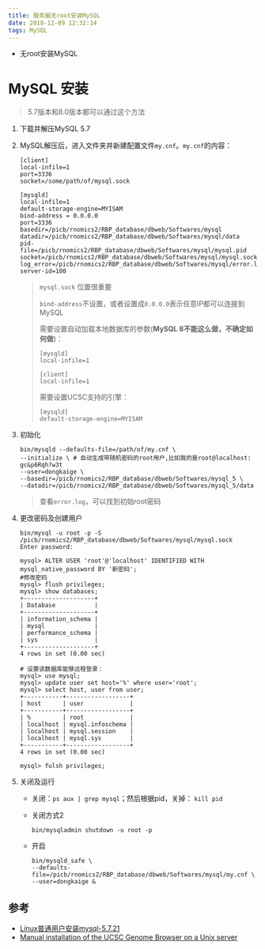 ```yaml
---
title: 服务器无root安装MySQL
date: 2018-12-09 12:32:14
tags: MySQL
---
```


+ 无root安装MySQL

<!--more-->

# MySQL 安装

> 5.7版本和8.0版本都可以通过这个方法

1. 下载并解压MySQL 5.7

2. MySQL解压后，进入文件夹并新建配置文件`my.cnf`。`my.cnf`的内容：

   ```
   [client]
   local-infile=1
   port=3336
   socket=/some/path/of/mysql.sock
   
   [mysqld]
   local-infile=1
   default-storage-engine=MYISAM
   bind-address = 0.0.0.0
   port=3336
   basedir=/picb/rnomics2/RBP_database/dbweb/Softwares/mysql
   datadir=/picb/rnomics2/RBP_database/dbweb/Softwares/mysql/data
   pid-file=/picb/rnomics2/RBP_database/dbweb/Softwares/mysql/mysql.pid
   socket=/picb/rnomics2/RBP_database/dbweb/Softwares/mysql/mysql.sock
   log_error=/picb/rnomics2/RBP_database/dbweb/Softwares/mysql/error.log
   server-id=100
   ```

   > `mysql.sock` 位置很重要
   >
   > `bind-address`不设置，或者设置成`0.0.0.0`表示任意IP都可以连接到MySQL
   >
   > 需要设置自动加载本地数据库的参数(**MySQL 8不能这么做，不确定如何做**)：
   >
   > ```
   > [mysqld]
   > local-infile=1
   > 
   > [client]
   > local-infile=1
   > ```
   >
   > 需要设置UCSC支持的引擎：
   >
   > ```
   > [mysqld]
   > default-storage-engine=MYISAM
   > ```

3. 初始化

   ```
   bin/mysqld --defaults-file=/path/of/my.cnf \
   --initialize \ # 自动生成带随机密码的root用户,比如我的是root@localhost: gc&p6Rqh?w3t
   --user=dongkaige \
   --basedir=/picb/rnomics2/RBP_database/dbweb/Softwares/mysql_5 \
   --datadir=/picb/rnomics2/RBP_database/dbweb/Softwares/mysql_5/data
   ```

   > 查看`error.log`，可以找到初始root密码

4. 更改密码及创建用户

   ```shell
   bin/mysql -u root -p -S /picb/rnomics2/RBP_database/dbweb/Softwares/mysql/mysql.sock
   Enter password: 
   
   mysql> ALTER USER 'root'@'localhost' IDENTIFIED WITH mysql_native_password BY '新密码';
   #修改密码 
   mysql> flush privileges;
   mysql> show databases;
   +--------------------+
   | Database           |
   +--------------------+
   | information_schema |
   | mysql              |
   | performance_schema |
   | sys                |
   +--------------------+
   4 rows in set (0.00 sec)
   
   # 设置该数据库能够远程登录：
   mysql> use mysql;
   mysql> update user set host='%' where user='root';
   mysql> select host, user from user;
   +-----------+------------------+
   | host      | user             |
   +-----------+------------------+
   | %         | root             |
   | localhost | mysql.infoschema |
   | localhost | mysql.session    |
   | localhost | mysql.sys        |
   +-----------+------------------+
   4 rows in set (0.00 sec)
   
   mysql> fulsh privileges;
   ```

5. 关闭及运行

   + 关闭：`ps aux | grep mysql`；然后根据pid，关掉： `kill pid`

   + 关闭方式2

     ```shell
     bin/mysqladmin shutdown -u root -p
     ```

   + 开启

     ```shell
     bin/mysqld_safe \
     --defaults-file=/picb/rnomics2/RBP_database/dbweb/Softwares/mysql/my.cnf \
     --user=dongkaige &
     ```


## 参考

+ [Linux普通用户安装mysql-5.7.21](https://blog.csdn.net/tianpy5/article/details/79842888)
+ [Manual installation of the UCSC Genome Browser on a Unix server](https://genome.ucsc.edu/goldenpath/help/mirrorManual.html)